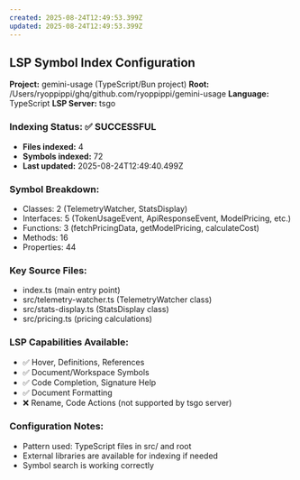 ```yaml
---
created: 2025-08-24T12:49:53.399Z
updated: 2025-08-24T12:49:53.399Z
---
```


## LSP Symbol Index Configuration

**Project:** gemini-usage (TypeScript/Bun project)
**Root:** /Users/ryoppippi/ghq/github.com/ryoppippi/gemini-usage
**Language:** TypeScript
**LSP Server:** tsgo

### Indexing Status: ✅ SUCCESSFUL

- **Files indexed:** 4
- **Symbols indexed:** 72
- **Last updated:** 2025-08-24T12:49:40.499Z

### Symbol Breakdown:

- Classes: 2 (TelemetryWatcher, StatsDisplay)
- Interfaces: 5 (TokenUsageEvent, ApiResponseEvent, ModelPricing, etc.)
- Functions: 3 (fetchPricingData, getModelPricing, calculateCost)
- Methods: 16
- Properties: 44

### Key Source Files:

- index.ts (main entry point)
- src/telemetry-watcher.ts (TelemetryWatcher class)
- src/stats-display.ts (StatsDisplay class)
- src/pricing.ts (pricing calculations)

### LSP Capabilities Available:

- ✅ Hover, Definitions, References
- ✅ Document/Workspace Symbols
- ✅ Code Completion, Signature Help
- ✅ Document Formatting
- ❌ Rename, Code Actions (not supported by tsgo server)

### Configuration Notes:

- Pattern used: TypeScript files in src/ and root
- External libraries are available for indexing if needed
- Symbol search is working correctly
